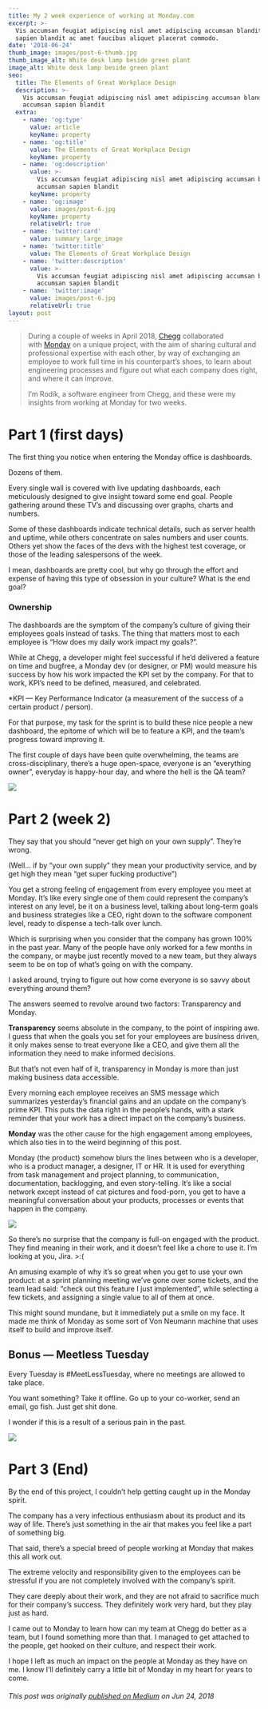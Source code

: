 ```yaml
---
title: My 2 week experience of working at Monday.com
excerpt: >-
  Vis accumsan feugiat adipiscing nisl amet adipiscing accumsan blandit accumsan
  sapien blandit ac amet faucibus aliquet placerat commodo.
date: '2018-06-24'
thumb_image: images/post-6-thumb.jpg
thumb_image_alt: White desk lamp beside green plant
image_alt: White desk lamp beside green plant
seo:
  title: The Elements of Great Workplace Design
  description: >-
    Vis accumsan feugiat adipiscing nisl amet adipiscing accumsan blandit
    accumsan sapien blandit
  extra:
    - name: 'og:type'
      value: article
      keyName: property
    - name: 'og:title'
      value: The Elements of Great Workplace Design
      keyName: property
    - name: 'og:description'
      value: >-
        Vis accumsan feugiat adipiscing nisl amet adipiscing accumsan blandit
        accumsan sapien blandit
      keyName: property
    - name: 'og:image'
      value: images/post-6.jpg
      keyName: property
      relativeUrl: true
    - name: 'twitter:card'
      value: summary_large_image
    - name: 'twitter:title'
      value: The Elements of Great Workplace Design
    - name: 'twitter:description'
      value: >-
        Vis accumsan feugiat adipiscing nisl amet adipiscing accumsan blandit
        accumsan sapien blandit
    - name: 'twitter:image'
      value: images/post-6.jpg
      relativeUrl: true
layout: post
---
```

> During a couple of weeks in April 2018, [Chegg](http://www.chegg.com/) collaborated with [Monday](http://www.monday.com/) on a unique project, with the aim of sharing cultural and professional expertise with each other, by way of exchanging an employee to work full time in his counterpart’s shoes, to learn about engineering processes and figure out what each company does right, and where it can improve.
>
> I’m Rodik, a software engineer from Chegg, and these were my insights from working at Monday for two weeks.

# **Part 1 (first days)**

The first thing you notice when entering the Monday office is dashboards.

Dozens of them.

Every single wall is covered with live updating dashboards, each meticulously designed to give insight toward some end goal. People gathering around these TV’s and discussing over graphs, charts and numbers.

Some of these dashboards indicate technical details, such as server health and uptime, while others concentrate on sales numbers and user counts. Others yet show the faces of the devs with the highest test coverage, or those of the leading salespersons of the week.

I mean, dashboards are pretty cool, but why go through the effort and expense of having this type of obsession in your culture? What is the end goal?

### Ownership

The dashboards are the symptom of the company’s culture of giving their employees goals instead of tasks. The thing that matters most to each employee is “How does my daily work impact my goals?”.

While at Chegg, a developer might feel successful if he’d delivered a feature on time and bugfree, a Monday dev (or designer, or PM) would measure his success by how his work impacted the KPI set by the company. For that to work, KPI’s need to be defined, measured, and celebrated.

\*KPI — Key Performance Indicator (a measurement of the success of a certain product / person).

For that purpose, my task for the sprint is to build these nice people a new dashboard, the epitome of which will be to feature a KPI, and the team’s progress toward improving it.

The first couple of days have been quite overwhelming, the teams are cross-disciplinary, there’s a huge open-space, everyone is an “everything owner”, everyday is happy-hour day, and where the hell is the QA team?

![](/\_static/app-assets/images/0\_REsmE5Gmf4MsvmD1.png)

# **Part 2 (week 2)**

They say that you should “never get high on your own supply”. They’re wrong.

(Well… if by “your own supply” they mean your productivity service, and by get high they mean “get super fucking productive”)

You get a strong feeling of engagement from every employee you meet at Monday. It’s like every single one of them could represent the company’s interest on any level, be it on a business level, talking about long-term goals and business strategies like a CEO, right down to the software component level, ready to dispense a tech-talk over lunch.

Which is surprising when you consider that the company has grown 100% in the past year. Many of the people have only worked for a few months in the company, or maybe just recently moved to a new team, but they always seem to be on top of what’s going on with the company.

I asked around, trying to figure out how come everyone is so savvy about everything around them?

The answers seemed to revolve around two factors: Transparency and Monday.

**Transparency** seems absolute in the company, to the point of inspiring awe. I guess that when the goals you set for your employees are business driven, it only makes sense to treat everyone like a CEO, and give them all the information they need to make informed decisions.

But that’s not even half of it, transparency in Monday is more than just making business data accessible.

Every morning each employee receives an SMS message which summarizes yesterday’s financial gains and an update on the company’s prime KPI. This puts the data right in the people’s hands, with a stark reminder that your work has a direct impact on the company’s business.

**Monday** was the other cause for the high engagement among employees, which also ties in to the weird beginning of this post.

Monday (the product) somehow blurs the lines between who is a developer, who is a product manager, a designer, IT or HR. It is used for everything from task management and project planning, to communication, documentation, backlogging, and even story-telling. It’s like a social network except instead of cat pictures and food-porn, you get to have a meaningful conversation about your products, processes or events that happen in the company.

![](https://miro.medium.com/max/1296/0\*vA6U_hkAUIoApPx9)

So there’s no surprise that the company is full-on engaged with the product. They find meaning in their work, and it doesn’t feel like a chore to use it. I’m looking at you, Jira. >:(

An amusing example of why it’s so great when you get to use your own product: at a sprint planning meeting we’ve gone over some tickets, and the team lead said: “check out this feature I just implemented”, while selecting a few tickets, and assigning a single value to all of them at once.

This might sound mundane, but it immediately put a smile on my face. It made me think of Monday as some sort of Von Neumann machine that uses itself to build and improve itself.

## **Bonus — Meetless Tuesday**

Every Tuesday is #MeetLessTuesday, where no meetings are allowed to take place.

You want something? Take it offline. Go up to your co-worker, send an email, go fish. Just get shit done.

I wonder if this is a result of a serious pain in the past.

![](https://miro.medium.com/max/1080/0\*xMWVloa0L9bulaBF)

# **Part 3 (End)**

By the end of this project, I couldn’t help getting caught up in the Monday spirit.

The company has a very infectious enthusiasm about its product and its way of life. There’s just something in the air that makes you feel like a part of something big.

That said, there’s a special breed of people working at Monday that makes this all work out.

The extreme velocity and responsibility given to the employees can be stressful if you are not completely involved with the company’s spirit.

They care deeply about their work, and they are not afraid to sacrifice much for their company’s success. They definitely work very hard, but they play just as hard.

I came out to Monday to learn how can my team at Chegg do better as a team, but I found something more than that. I managed to get attached to the people, get hooked on their culture, and respect their work.

I hope I left as much an impact on the people at Monday as they have on me. I know I’ll definitely carry a little bit of Monday in my heart for years to come.

###### *This post was originally *[*published on Medium*](https://medium.com/@rodikh\_29830/my-experience-from-a-2-weeks-substitution-at-monday-com-873ee080f950)* on Jun 24, 2018*
